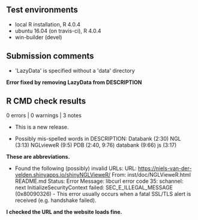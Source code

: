 ## Test environments

-   local R installation, R 4.0.4
-   ubuntu 16.04 (on travis-ci), R 4.0.4
-   win-builder (devel)

## Submission comments

-   'LazyData' is specified without a 'data' directory

**Error fixed by removing LazyData from DESCRIPTION**

## R CMD check results

0 errors \| 0 warnings \| 3 notes

-   This is a new release.

-   Possibly mis-spelled words in DESCRIPTION: Databank (2:30) NGL
    (3:13) NGLvieweR (9:5) PDB (2:40, 9:76) databank (9:66) js (3:17)

**These are abbreviations.**

-   Found the following (possibly) invalid URLs: URL:
    <https://niels-van-der-velden.shinyapps.io/shinyNGLVieweR/> From:
    inst/doc/NGLVieweR.html README.md Status: Error Message: libcurl
    error code 35: schannel: next InitializeSecurityContext failed:
    SEC_E\_ILLEGAL_MESSAGE (0x80090326) - This error usually occurs when
    a fatal SSL/TLS alert is received (e.g. handshake failed).

**I checked the URL and the website loads fine.**
